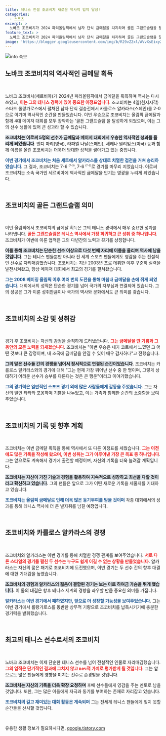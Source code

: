 ```yaml
---
title: 테니스 전설 조코비치 새로운 역사적 업적 달성!
categories:
  - 스포츠
excerpt: >
  노바크 조코비치가 2024 파리올림픽에서 남자 단식 금메달을 차지하며 골든 그랜드슬램을 달성했습니다. 결승에서 카를로스 알카라스를 2-0으로 꺾고 역사적인 성과를 이루어낸 조코비치의 감격적인 순간을 놓치지 마세요!
feature_text: >
  노바크 조코비치가 2024 파리올림픽에서 남자 단식 금메달을 차지하며 골든 그랜드슬램을 달성했습니다. 결승에서 카를로스 알카라스를 2-0으로 꺾고 역사적인 성과를 이루어낸 조코비치의 감격적인 순간을 놓치지 마세요!
image: 'https://blogger.googleusercontent.com/img/b/R29vZ2xl/AVvXsEixyZcFfHzMRdzZMjFBmAUKJYCLCGyLL1o632UiGVXcaFdKo_bkvkuCioo0uUKlGfBVcT3P84aROyZIXSBEx3Aw5nCQ3pTgDom1WDC4m8eifvWiAmWEEVb4x6G_l8C0QH225ldMjyaFvpxGEBGNO37VmDTDMHGhJPq73UglMfDca1-0aw/s1600/blogspot.png'
---
```


<p><img src="https://blogger.googleusercontent.com/img/b/R29vZ2xl/AVvXsEixyZcFfHzMRdzZMjFBmAUKJYCLCGyLL1o632UiGVXcaFdKo_bkvkuCioo0uUKlGfBVcT3P84aROyZIXSBEx3Aw5nCQ3pTgDom1WDC4m8eifvWiAmWEEVb4x6G_l8C0QH225ldMjyaFvpxGEBGNO37VmDTDMHGhJPq73UglMfDca1-0aw/s1600/blogspot.png" alt="info 속보" /></p>

<h2 data-ke-size="size26">노바크 조코비치의 역사적인 금메달 획득</h2>

<p data-ke-size="size16">&nbsp;</p>

<p>노바크 조코비치(세르비아)가 2024년 파리올림픽에서 금메달을 획득하며 역사는 다시 쓰였고, <b><span style="color: #ee2323;">이는 그의 테니스 경력에 있어 중요한 이정표입니다</span></b>. 조코비치는 4일(현지시각) 스타드 롤랑가로스에서 펼쳐진 남자 단식 결승전에서 카를로스 알카라스(스페인)를 2-0으로 이기며 역사적인 순간을 만들었습니다. 이번 우승으로 조코비치는 올림픽 금메달과 함께 4대 메이저 대회를 모두 장악하는 '골든 그랜드슬램'을 달성하게 되었으며, 이는 그의 선수 생활에 있어 큰 성과라 할 수 있습니다. </p>

<p><b><span style="background-color: #21538527;">조코비치는 이로써 5명의 선수가 금메달과 메이저 대회에서 우승한 역사적인 성과를 올리게 되었습니다</span></b>. 앤디 마리(영국), 라파엘 나달(스페인), 세레나 윌리엄스(미국) 등과 함께 이름을 올린 조코비치는 더욱더 방대한 성적을 쌓아가고 있는 중입니다. </p>

<p><b><span style="color: #1a5490;">이번 경기에서 조코비치는 처음 세트에서 알카라스를 상대로 치열한 접전을 거쳐 승리하였습니다</span></b>. 그 결과, 조코비치는 7-6 <sup><span style="font-size: 0.7em;">(7-3)</span></sup>, 7-6 <sup><span style="font-size: 0.7em;">(7-2)</span></sup>로 경기를 마무리 지었습니다. 이로써 조코비치는 소속 국가인 세르비아에 역사적인 금메달을 안기는 영광을 누리게 되었습니다.</p>

<p data-ke-size="size16">&nbsp;</p>

<h2 data-ke-size="size26">조코비치의 골든 그랜드슬램 의미</h2>

<p data-ke-size="size16">&nbsp;</p>

<p>이번 올림픽에서 조코비치의 금메달 획득은 그의 테니스 경력에서 매우 중요한 성과를 나타냅니다. <b><span style="color: #ee2323;">골든 그랜드슬램은 테니스 역사에서 가장 희귀하고 큰 성취 중 하나입니다</span></b>. 조코비치가 이번에 이룬 업적은 그의 다년간의 노력과 끈기를 상징합니다. </p>

<p><b><span style="background-color: #21538527;">이를 통해 조코비치는 단순한 선수 이상으로 다섯 번째 자리에 이름을 올리며 역사에 남을 것입니다</span></b>. 그는 테니스 팬들뿐만 아니라 전 세계 스포츠 팬들에게도 영감을 주는 전설적인 선수로 자리매김했습니다. 조코비치는 지난 2003년 프로 데뷔한 이후 꾸준히 실력을 발전시켜왔고, 항상 메이저 대회에서 최고의 경기를 펼쳐왔습니다. </p>

<p><b><span style="color: #1a5490;">그는 2008 베이징 올림픽 이후 여러 번의 도전을 통해 마침내 금메달을 손에 쥐게 되었습니다</span></b>. 대회에서의 성적은 단순한 경기를 넘어 국가의 자부심과 연결되어 있습니다. 그의 성공은 그가 이룬 성취만큼이나 국가의 역사와 문화에서도 큰 의미를 갖습니다.</p>

<p data-ke-size="size16">&nbsp;</p>

<h2 data-ke-size="size26">조코비치의 소감 및 성취감</h2>

<p data-ke-size="size16">&nbsp;</p>

<p>경기 후 조코비치는 자신의 감정을 솔직하게 드러냈습니다. <b><span style="color: #ee2323;">그는 금메달을 딴 기쁨과 그동안의 모든 노력을 되새겼습니다</span></b>. 조코비치는 "이번 우승은 내가 코트에서 느꼈던 그 어떤 것보다 큰 감정이며, 내 조국에 금메달을 안길 수 있어 매우 감사하다"고 전했습니다. </p>

<p><b><span style="background-color: #21538527;">그의 말은 선수들 간의 경쟁을 넘어서 정서적으로 연결된 순간이었습니다</span></b>. 조코비치는 카를로스 알카라스와의 경기에 대해 "그는 현재 가장 뛰어난 선수 중 한 명이며, 그렇게 상대하기 어려운 선수가 승부를 다툰다는 것은 큰 행운"이라고 이야기했습니다. </p>

<p><b><span style="color: #1a5490;">그의 경기력은 일반적인 스포츠 경기 외에 많은 사람들에게 감동을 주었습니다</span></b>. 그는 자신의 딸인 타라와 포옹하며 기쁨을 나누었고, 이는 가족과 함께한 순간의 소중함을 보여주었습니다. </p>

<p data-ke-size="size16">&nbsp;</p>

<h2 data-ke-size="size26">조코비치의 기록 및 향후 계획</h2>

<p data-ke-size="size16">&nbsp;</p>

<p>조코비치는 이번 금메달 획득을 통해 역사에서 또 다른 이정표를 세웠습니다. <b><span style="color: #ee2323;">그는 이전에도 많은 기록을 작성해 왔으며, 이번 성취는 그가 이루어낸 가장 큰 목표 중 하나입니다</span></b>. 그는 앞으로도 계속해서 경기에 출전할 예정이며, 자신의 기록을 더욱 늘려갈 계획입니다. </p>

<p><b><span style="background-color: #21538527;">조코비치는 자신이 가진 기술과 경험을 활용하여 지속적으로 성장하고 최선을 다할 것이라고 확신하고 있습니다</span></b>. 그의 팬들은 앞으로 그가 어떤 새로운 기록을 세울지를 기대하고 있습니다. </p>

<p><b><span style="color: #1a5490;">조코비치는 올림픽 금메달로 인해 더욱 많은 동기부여를 받을 것이며</span></b> 각종 대회에서의 성과를 통해 테니스 역사에 더 큰 발자취를 남길 예정입니다. </p>

<p data-ke-size="size16">&nbsp;</p>

<h2 data-ke-size="size26">조코비치와 카를로스 알카라스의 경쟁</h2>

<p data-ke-size="size16">&nbsp;</p>

<p>조코비치와 알카라스는 이번 경기를 통해 치열한 경쟁 관계를 보여주었습니다. <b><span style="color: #ee2323;">서로 다른 스타일의 경기를 펼친 두 선수는 누구도 쉽게 이길 수 없는 상황을 만들었습니다</span></b>. 알카라스는 자신의 젊은 패기로 조코비치에 도전했으며, 이번 경기는 두 선수 간의 향후 대결에 대한 기대감을 높였습니다.</p>

<p><b><span style="background-color: #21538527;">조코비치의 경험과 알카라스의 젊음이 결합된 경기는 보는 이로 하여금 가슴을 뛰게 했습니다</span></b>. 이 둘의 대결은 향후 테니스 세계의 경향을 좌우할 만큼 중요한 의미를 가집니다. </p>

<p><b><span style="color: #1a5490;">알카라스는 이번 경기에서 패하였지만, 앞으로 더 성장할 가능성을 보여주었습니다</span></b>. 그는 이번 경기에서 롤랑가로스를 동반한 상무적 기량으로 조코비치를 납득시키기에 충분한 경기력을 발휘했습니다.</p>

<p data-ke-size="size16">&nbsp;</p>

<h2 data-ke-size="size26">최고의 테니스 선수로서의 조코비치</h2>

<p data-ke-size="size16">&nbsp;</p>

<p>노바크 조코비치는 이제 단순한 테니스 선수를 넘어 전설적인 인물로 자리매김했습니다. <b><span style="color: #ee2323;">그의 업적은 단기적인 결과에 그치지 않고 веч적 가치로 평가받게 될 것입니다</span></b>. 그는 앞으로도 많은 팬들에게 영향을 미치는 선수로 존경받을 것입니다.</p>

<p><b><span style="background-color: #21538527;">조코비치는 자신의 기록을 더욱 확장 요청하며</span></b> 후배 선수들에게 영감을 주는 멘토로 남을 것입니다. 또한, 그는 많은 이들에게 자극과 동기를 부여하는 존재로 자리잡고 있습니다. </p>

<p><b><span style="color: #1a5490;">조코비치의 길고 재미있는 대회 활동은 계속되며</span></b> 그는 전세계 테니스 팬들에게 잊지 못할 순간들을 선사할 것입니다. </p>

<p data-ke-size="size16">&nbsp;</p>
유용한 생활 정보가 필요하시다면, <a href="https://qoogle.tistory.com" rel="dofollow">qoogle.tistory.com</a>


